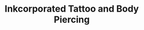 ---
title: "Inkcorporated Tattoo and Body Piercing"
url: /utica/inkcorporated-tattoo-and-body-piercing/
shop: tattoo
---